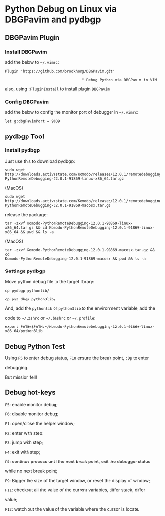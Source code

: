 # Python Debug on Linux via DBGPavim and pydbgp

## DBGPavim Plugin

### Install DBGPavim

add the below to `~/.vimrc`:

    Plugin 'https://github.com/brookhong/DBGPavim.git'

                                       " Debug Python via DBGPavim in VIM

also, using `:PluginInstall` to install plugin `DBGPavim`.

### Config DBGPavim

add the below to config the monitor port of debugger in `~/.vimrc`:

    let g:dbgPavimPort = 9009

## pydbgp Tool

### Install pydbgp

Just use this to download pydbgp:

    sudo wget http://downloads.activestate.com/Komodo/releases/12.0.1/remotedebugging/Komodo-PythonRemoteDebugging-12.0.1-91869-linux-x86_64.tar.gz

(MacOS)

    sudo wget http://downloads.activestate.com/Komodo/releases/12.0.1/remotedebugging/Komodo-PythonRemoteDebugging-12.0.1-91869-macosx.tar.gz

release the package:

    tar -zxvf Komodo-PythonRemoteDebugging-12.0.1-91869-linux-x86_64.tar.gz && cd Komodo-PythonRemoteDebugging-12.0.1-91869-linux-x86_64 && pwd && ls -a

(MacOS)

    tar -zxvf Komodo-PythonRemoteDebugging-12.0.1-91869-macosx.tar.gz && cd 
    Komodo-PythonRemoteDebugging-12.0.1-91869-macosx && pwd && ls -a

### Settings pydbgp

Move python debug file to the target library:

    cp pydbgp pythonlib/

    cp py3_dbgp python3lib/

And, add the `pythonlib` or `python3lib` to the environment variable, add the

code to `~/.zshrc` or `~/.bashrc` or `~/.profile`:

    export PATH=$PATH:~/Komodo-PythonRemoteDebugging-12.0.1-91869-linux-x86_64/python3lib

## Debug Python Test

Using `F5` to enter debug status, `F10` ensure the break point, `:Dp` to enter

debugging.

But mission fell!

## Debug hot-keys

`F5`: enable monitor debug;

`F6`: disable monitor debug;

`F1`: open/close the helper window;

`F2`: enter with step;

`F3`: jump with step;

`F4`: exit with step;

`F5`: continue process until the next break point, exit the debugger status

while no next break point;

`F9`: Bigger the size of the target window, or reset the display of window;

`F11`: checkout all the value of the current variables, differ stack, differ

value;

`F12`: watch out the value of the variable where the cursor is locate.
